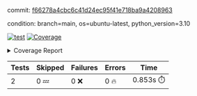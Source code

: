 commit: [f66278a4cbc6c41d24ec95f41e718ba9a4208963](https://github.com/rcmdnk/parallel-job/tree/f66278a4cbc6c41d24ec95f41e718ba9a4208963)

condition: branch=main, os=ubuntu-latest, python_version=3.10

[![test](https://github.com/rcmdnk/parallel-job/actions/workflows/test.yml/badge.svg)](https://github.com/rcmdnk/parallel-job/actions/runs/9104718478)
<a href="https://github.com/rcmdnk/parallel-job/blob/f66278a4cbc6c41d24ec95f41e718ba9a4208963/README.md"><img alt="Coverage" src="https://img.shields.io/badge/Coverage-100%25-brightgreen.svg" /></a><details><summary>Coverage Report </summary><table><tr><th>File</th><th>Stmts</th><th>Miss</th><th>Cover</th></tr><tbody><tr><td><b>TOTAL</b></td><td><b>4</b></td><td><b>0</b></td><td><b>100%</b></td></tr></tbody></table></details>

| Tests | Skipped | Failures | Errors | Time |
| ----- | ------- | -------- | -------- | ------------------ |
| 2 | 0 :zzz: | 0 :x: | 0 :fire: | 0.853s :stopwatch: |

